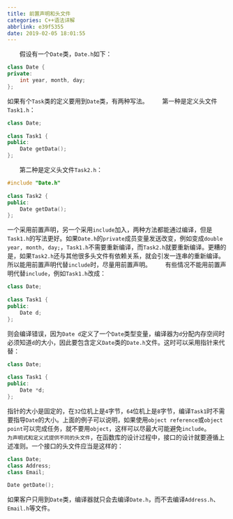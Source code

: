 ```yaml
---
title: 前置声明和头文件
categories: C++语法详解
abbrlink: e39f5355
date: 2019-02-05 18:01:55
---
```

&emsp;&emsp;假设有一个`Date`类，`Date.h`如下：

``` cpp
class Date {
private:
    int year, month, day;
};
```

如果有个`Task`类的定义要用到`Date`类，有两种写法。
&emsp;&emsp;第一种是定义头文件`Task1.h`：

``` cpp
class Date;
​
class Task1 {
public:
    Date getData();
};
```

&emsp;&emsp;第二种是定义头文件`Task2.h`：

``` cpp
#include "Date.h"
​
class Task2 {
public:
    Date getData();
};
```

一个采用前置声明，另一个采用`include`加入，两种方法都能通过编译，但是`Task1.h`的写法更好。如果`Date.h`的`private`成员变量发送改变，例如变成`double year, month, day;`，`Task1.h`不需要重新编译，而`Task2.h`就要重新编译。更糟的是，如果`Task2.h`还与其他很多头文件有依赖关系，就会引发一连串的重新编译。所以能用前置声明代替`include`时，尽量用前置声明。
&emsp;&emsp;有些情况不能用前置声明代替`include`，例如`Task1.h`改成：

``` cpp
class Date;
​
class Task1 {
public:
    Date d;
};
```

则会编译错误，因为`Date d`定义了一个`Date`类型变量，编译器为`d`分配内存空间时必须知道`d`的大小，因此要包含定义`Date`类的`Date.h`文件。这时可以采用指针来代替：

``` cpp
class Date;
​
class Task1 {
public:
    Date *d;
};
```

指针的大小是固定的，在`32`位机上是`4`字节，`64`位机上是`8`字节，编译`Task1`时不需要指导`Date`的大小。上面的例子可以说明，如果使用`object reference`或`object point`可以完成任务，就不要用`object`，这样可以尽最大可能避免`include`。
&emsp;&emsp;`为声明式和定义式提供不同的头文件`，在函数库的设计过程中，接口的设计就要遵循上述准则。一个接口的头文件应当是这样的：

``` cpp
class Date;
class Address;
class Email;
​
Date getDate();
```

如果客户只用到`Date`类，编译器就只会去编译`Date.h`，而不去编译`Address.h`、`Email.h`等文件。